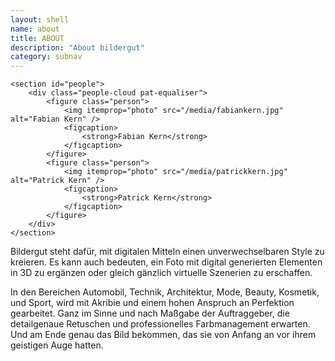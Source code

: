 ```yaml
---
layout: shell
name: about
title: ABOUT
description: "About bildergut"
category: subnav
---
```


<section id="about">
<div class="container">

    <section id="people">
        <div class="people-cloud pat-equaliser">
            <figure class="person">
                <img itemprop="photo" src="/media/fabiankern.jpg" alt="Fabian Kern" />
                <figcaption>
                    <strong>Fabian Kern</strong>
                </figcaption>
            </figure>
            <figure class="person">
                <img itemprop="photo" src="/media/patrickkern.jpg" alt="Patrick Kern" />
                <figcaption>
                    <strong>Patrick Kern</strong>
                </figcaption>
            </figure>
        </div>
    </section>

<!-- <img src="/media/kern.png" class="hero">
<p class="hero-subtext">Fabian und Patrick Kern</p>
 -->
<p>Bildergut steht dafür, mit digitalen Mitteln einen unverwechselbaren Style zu kreieren. Es kann auch bedeuten, ein Foto mit digital generierten Elementen
in 3D zu ergänzen oder gleich gänzlich virtuelle Szenerien zu erschaffen.</p>

<p>In den Bereichen Automobil, Technik, Architektur, Mode, Beauty, Kosmetik, und Sport, wird mit Akribie und einem hohen Anspruch an Perfektion gearbeitet.
Ganz im Sinne und nach Maßgabe der Auftraggeber, die detailgenaue Retuschen und professionelles Farbmanagement erwarten. Und am Ende genau das
Bild bekommen, das sie von Anfang an vor ihrem geistigen Auge hatten.</p>

</div>
</section>

